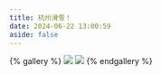 ```yaml
---
title: 杭州滑雪！
date: 2024-06-22 13:00:59
aside: false
---
```


{% gallery %}
![](DSC04997.jpg)
![](https://i.loli.net/2019/12/25/Fze9jchtnyJXMHN.jpg)
{% endgallery %}